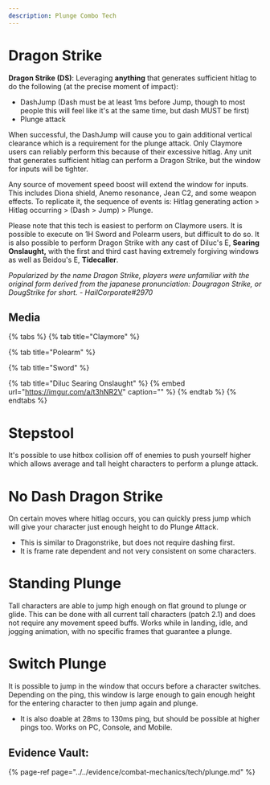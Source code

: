 ```yaml
---
description: Plunge Combo Tech
---
```


# Dragon Strike

**Dragon Strike \(DS\)**: Leveraging **anything** that generates sufficient hitlag to do the following \(at the precise moment of impact\):

* DashJump \(Dash must be at least 1ms before Jump, though to most people this will feel like it's at the same time, but dash MUST be first\)
* Plunge attack 

When successful, the DashJump will cause you to gain additional vertical clearance which is a requirement for the plunge attack. Only Claymore users can reliably perform this because of their excessive hitlag. Any unit that generates sufficient hitlag can perform a Dragon Strike, but the window for inputs will be tighter.

Any source of movement speed boost will extend the window for inputs. This includes Diona shield, Anemo resonance, Jean C2, and some weapon effects. To replicate it, the sequence of events is: Hitlag generating action &gt; Hitlag occurring &gt; \(Dash &gt; Jump\) &gt; Plunge.

Please note that this tech is easiest to perform on Claymore users. It is possible to execute on 1H Sword and Polearm users, but difficult to do so. It is also possible to perform Dragon Strike with any cast of Diluc's E, **Searing Onslaught,** with the first and third cast having extremely forgiving windows as well as Beidou's E, **Tidecaller**.

_Popularized by the name Dragon Strike, players were unfamiliar with the original form derived from the japanese pronunciation: Dougragon Strike, or DougStrike for short. - HailCorporate\#2970_

## Media

{% tabs %}
{% tab title="Claymore" %}

{% tab title="Polearm" %}

{% tab title="Sword" %}

{% tab title="Diluc Searing Onslaught" %}
{% embed url="https://imgur.com/a/t3hNR2V" caption="" %}
{% endtab %}
{% endtabs %}


# Stepstool  

It's possible to use hitbox collision off of enemies to push yourself higher which allows average and tall height characters to perform a plunge attack.  

# No Dash Dragon Strike

On certain moves where hitlag occurs, you can quickly press jump which will give your character just enough height to do Plunge Attack.
* This is similar to Dragonstrike, but does not require dashing first.
* It is frame rate dependent and not very consistent on some characters.

# Standing Plunge

Tall characters are able to jump high enough on flat ground to plunge or glide. This can be done with all current tall characters (patch 2.1) and does not require any movement speed buffs. Works while in landing, idle, and jogging animation, with no specific frames that guarantee a plunge.

# Switch Plunge

It is possible to jump in the window that occurs before a character switches. Depending on the ping, this window is large enough to gain enough height for the entering character to then jump again and plunge.
* It is also doable at 28ms to 130ms ping, but should be possible at higher pings too. Works on PC, Console, and Mobile.

## Evidence Vault:  

{% page-ref page="../../evidence/combat-mechanics/tech/plunge.md" %}  

